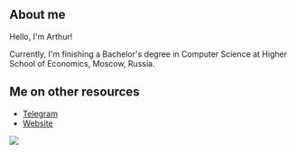 ## About me

Hello, I'm Arthur!

Currently, I'm finishing a Bachelor's degree in Computer Science at Higher School of Economics, Moscow, Russia.


## Me on other resources
- [Telegram](https://t.me/petuhovskiy)
- [Website](https://arthur.ooo/)

![](https://komarev.com/ghpvc/?username=petuhovskiy)

